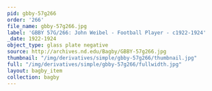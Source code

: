```yaml
---
pid: gbby-57g266
order: '266'
file_name: gbby-57g266.jpg
label: 'GBBY 57G/266: John Weibel - Football Player - c1922-1924'
_date: 1922-1924
object_type: glass plate negative
source: http://archives.nd.edu/Bagby/GBBY-57g266.jpg
thumbnail: "/img/derivatives/simple/gbby-57g266/thumbnail.jpg"
full: "/img/derivatives/simple/gbby-57g266/fullwidth.jpg"
layout: bagby_item
collection: bagby
---
```

